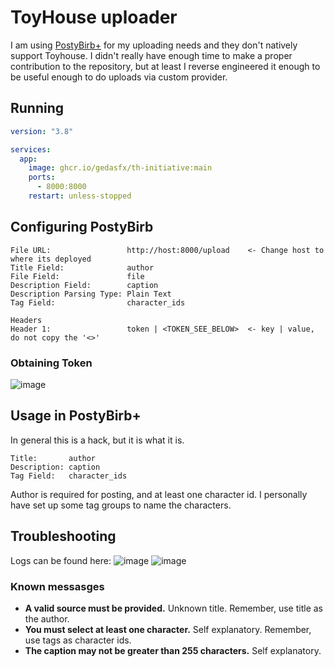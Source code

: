 # ToyHouse uploader

I am using [PostyBirb+](https://github.com/mvdicarlo/postybirb-plus) for my uploading needs and they don't natively support Toyhouse. I didn't really have enough time to make a proper contribution to the repository, but at least I reverse engineered it enough to be useful enough to do uploads via custom provider.

## Running

```yml
version: "3.8"

services:
  app:
    image: ghcr.io/gedasfx/th-initiative:main
    ports:
      - 8000:8000
    restart: unless-stopped
```

## Configuring PostyBirb

```
File URL:                 http://host:8000/upload    <- Change host to where its deployed
Title Field:              author
File Field:               file
Description Field:        caption
Description Parsing Type: Plain Text
Tag Field:                character_ids

Headers
Header 1:                 token | <TOKEN_SEE_BELOW>  <- key | value, do not copy the '<>'
```

###

### Obtaining Token

![image](https://github.com/GedasFX/th-initiative/assets/8672277/d49a6eda-3ba5-486d-83dc-b83f55ce5392)

## Usage in PostyBirb+

In general this is a hack, but it is what it is.

```
Title:       author
Description: caption
Tag Field:   character_ids
```

Author is required for posting, and at least one character id. I personally have set up some tag groups to name the characters.

## Troubleshooting

Logs can be found here:
![image](https://github.com/GedasFX/th-initiative/assets/8672277/4e3cc7ae-8fe4-40ff-9f1c-e4d418e9e39c)
![image](https://github.com/GedasFX/th-initiative/assets/8672277/423ed1f5-5b5a-42f5-a753-a15a3b34ed92)

### Known messasges

* **A valid source must be provided.** Unknown title. Remember, use title as the author.
* **You must select at least one character.** Self explanatory. Remember, use tags as character ids.
* **The caption may not be greater than 255 characters.** Self explanatory.

